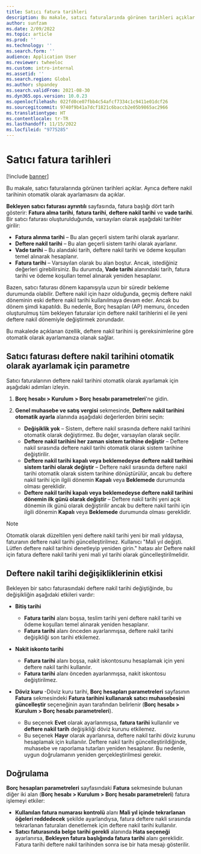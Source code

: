 ```yaml
---
title: Satıcı fatura tarihleri
description: Bu makale, satıcı faturalarında görünen tarihleri açıklar. Ayrıca deftere nakil tarihinin otomatik olarak ayarlamasını da açıklar.
author: sunfzam
ms.date: 2/09/2022
ms.topic: article
ms.prod: ''
ms.technology: ''
ms.search.form: ''
audience: Application User
ms.reviewer: twheeloc
ms.custom: intro-internal
ms.assetid: ''
ms.search.region: Global
ms.author: shpandey
ms.search.validFrom: 2021-08-30
ms.dyn365.ops.version: 10.0.23
ms.openlocfilehash: 022fd0ce07fbb4c54afcf7334c1c9411e01dcf26
ms.sourcegitcommit: 9740f9b41a7dcf1821c6baccb2e05b9865ac2966
ms.translationtype: HT
ms.contentlocale: tr-TR
ms.lasthandoff: 11/15/2022
ms.locfileid: "9775285"
---
```

# <a name="vendor-invoice-dates"></a>Satıcı fatura tarihleri

[!include [banner](../includes/banner.md)]

Bu makale, satıcı faturalarında görünen tarihleri açıklar. Ayrıca deftere nakil tarihinin otomatik olarak ayarlamasını da açıklar.

**Bekleyen satıcı faturası ayrıntılı** sayfasında, fatura başlığı dört tarih gösterir: **Fatura alma tarihi**, **fatura tarihi**, **deftere nakil tarihi** ve **vade tarihi**. Bir satıcı faturası oluşturulduğunda, varsayılan olarak aşağıdaki tarihler girilir:

- **Fatura alınma tarihi** – Bu alan geçerli sistem tarihi olarak ayarlanır.
- **Deftere nakil tarihi** – Bu alan geçerli sistem tarihi olarak ayarlanır. 
- **Vade tarihi** – Bu alandaki tarih, deftere nakil tarihi ve ödeme koşulları temel alınarak hesaplanır.
- **Fatura tarihi** – Varsayılan olarak bu alan boştur. Ancak, istediğiniz değerleri girebilirsiniz. Bu durumda, **Vade tarihi** alanındaki tarih, fatura tarihi ve ödeme koşulları temel alınarak yeniden hesaplanır.

Bazen, satıcı faturası dönem kapanışıyla uzun bir süredir bekleme durumunda olabilir. Deftere nakil için hazır olduğunda, geçmiş deftere nakil döneminin eski deftere nakil tarihi kullanılmaya devam eder. Ancak bu dönem şimdi kapatıldı. Bu nedenle, Borç hesapları (AP) memuru, önceden oluşturulmuş tüm bekleyen faturalar için deftere nakil tarihlerini el ile yeni deftere nakil dönemiyle değiştirmek zorundadır.

Bu makalede açıklanan özellik, deftere nakil tarihini iş gereksinimlerine göre otomatik olarak ayarlamanıza olanak sağlar.

## <a name="parameter-for-automatically-adjusting-the-vendor-invoice-posting-date"></a>Satıcı faturası deftere nakil tarihini otomatik olarak ayarlamak için parametre

Satıcı faturalarının deftere nakil tarihini otomatik olarak ayarlamak için aşağıdaki adımları izleyin.

1.  **Borç hesabı \> Kurulum \> Borç hesabı parametreleri**'ne gidin.
2.  **Genel muhasebe ve satış vergisi** sekmesinde, **Deftere nakil tarihini otomatik ayarla** alanında aşağıdaki değerlerden birini seçin:

    - **Değişiklik yok** – Sistem, deftere nakil sırasında deftere nakil tarihini otomatik olarak değiştirmez. Bu değer, varsayılan olarak seçilir.
    - **Deftere nakil tarihini her zaman sistem tarihine değiştir** – Deftere nakil sırasında deftere nakil tarihi otomatik olarak sistem tarihine değiştirilir.
    - **Deftere nakil tarihi kapalı veya beklemedeyse deftere nakil tarihini sistem tarihi olarak değiştir** – Deftere nakil sırasında deftere nakil tarihi otomatik olarak sistem tarihine dönüştürülür, ancak bu deftere nakil tarihi için ilgili dönemin **Kapalı** veya **Beklemede** durumunda olması gereklidir.
    - **Deftere nakil tarihi kapalı veya beklemedeyse deftere nakil tarihini dönemin ilk günü olarak değiştir** – Deftere nakil tarihi yeni açık dönemin ilk günü olarak değiştirilir ancak bu deftere nakil tarihi için ilgili dönemin **Kapalı** veya **Beklemede** durumunda olması gereklidir.

> [!NOTE]
> Otomatik olarak düzeltilen yeni deftere nakil tarihi yeni bir mali yıldaysa, faturanın deftere nakil tarihi güncelleştirilmez. Kullanıcı "Mali yıl değişti. Lütfen deftere nakil tarihini denetleyip yeniden girin." hatası alır Deftere nakil için fatura deftere nakil tarihi yeni mali yıl tarihi olarak güncelleştirilmelidir.

## <a name="impact-of-posting-date-changes"></a>Deftere nakil tarihi değişikliklerinin etkisi

Bekleyen bir satıcı faturasındaki deftere nakil tarihi değiştiğinde, bu değişikliğin aşağıdaki etkileri vardır:

- **Bitiş tarihi**

    - **Fatura tarihi** alanı boşsa, teslim tarihi yeni deftere nakil tarihi ve ödeme koşulları temel alınarak yeniden hesaplanır.
    - **Fatura tarihi** alanı önceden ayarlanmışsa, deftere nakil tarihi değişikliği son tarihi etkilemez.

- **Nakit iskonto tarihi**

    - **Fatura tarihi** alanı boşsa, nakit iskontosunu hesaplamak için yeni deftere nakil tarihi kullanılır.
    - **Fatura tarihi** alanı önceden ayarlanmışsa, nakit iskontosu değiştirilmez.

- **Döviz kuru** -Döviz kuru tarihi, **Borç hesapları parametreleri** sayfasının **Fatura** sekmesindeki **Fatura tarihini kullanarak satıcı muhasebesini güncelleştir** seçeneğinin ayarı tarafından belirlenir (**Borç hesabı \> Kurulum \> Borç hesabı parametreleri**).

    - Bu seçenek **Evet** olarak ayarlanmışsa, **fatura tarihi** kullanılır ve **deftere nakil tarih** değişikliği döviz kurunu etkilemez.
    - Bu seçenek **Hayır** olarak ayarlanırsa, deftere nakil tarihi döviz kurunu hesaplamak için kullanılır. Deftere nakil tarihi güncelleştirildiğinde, muhasebe ve raporlama tutarları yeniden hesaplanır. Bu nedenle, uygun doğrulamanın yeniden gerçekleştirilmesi gerekir.

## <a name="validation"></a>Doğrulama

**Borç hesapları parametreleri** sayfasındaki **Fatura** sekmesinde bulunan diğer iki alan (**Borç hesabı \> Kurulum \> Borç hesabı parametreleri**) fatura işlemeyi etkiler:

- **Kullanılan fatura numarası kontrolü** alanı **Mali yıl içinde tekrarlanan öğeleri reddedecek** şekilde ayarlandıysa, fatura deftere nakli sırasında tekrarlanan faturaları denetlemek için deftere nakil tarihi kullanılır.
- **Satıcı faturasında belge tarihi gerekli** alanında **Hata seçeneği** ayarlanırsa, **Bekleyen fatura başlığında fatura tarihi** alanı gereklidir. Fatura tarihi deftere nakil tarihinden sonra ise bir hata mesajı gösterilir.
